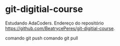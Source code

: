 # git-digitial-course
Estudando AdaCoders.
Endereço do repositório https://github.com/BeatrycePeres/git-digitial-course.

comando git push
comando git pull

